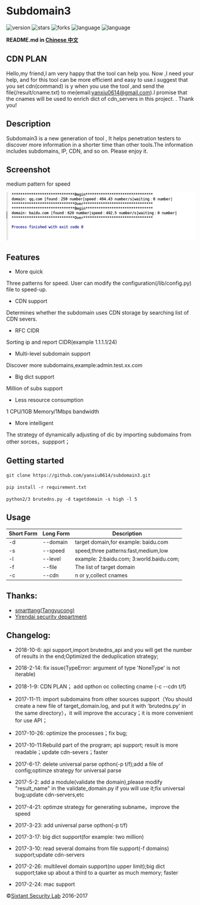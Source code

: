 # Subdomain3

![version](https://img.shields.io/badge/version-2.1-green.svg) ![stars](https://img.shields.io/github/stars/yanxiu0614/subdomain3.svg) ![forks](https://img.shields.io/github/forks/yanxiu0614/subdomain3.svg)  ![language](https://img.shields.io/badge/language-python2%2B-green.svg) ![language](https://img.shields.io/badge/language-python3%2B-green.svg)

**README.md in [Chinese 中文](https://github.com/yanxiu0614/subdomain3/blob/master/README_ZH.md)**

## CDN PLAN
Hello,my friend,I am very happy that the tool can help you. Now ,I need your help, and for this tool can be more efficient and easy to use.I suggest that you set cdn(command) is y when you use the tool ,and send the file(/result/cname.txt) to me(email:yanxiu0614@gmail.com).I promise that the cnames will be used to enrich dict of cdn_servers in this project. . Thank you!


## Description
Subdomain3 is a new generation of tool , It helps penetration testers to discover more information  in a shorter time than other tools.The  information includes subdomains, IP, CDN, and so on. Please enjoy it.

## Screenshot
medium pattern for speed

![](screenshot.png)

## Features

* More quick

Three patterns for speed. User can modify the configuration(/lib/config.py) file to speed-up.
* CDN support

Determines whether the subdomain  uses CDN storage by searching list of CDN severs.
* RFC CIDR

Sorting ip and report CIDR(example 1.1.1.1/24)
* Multi-level subdomain support

Discover more subdomains,example:admin.test.xx.com
* Big dict support

Million of subs support
* Less resource consumption

1 CPU/1GB Memory/1Mbps bandwidth
* More intelligent

The strategy of dynamically adjusting of dic by importing subdomains from other sorces，suppport；


## Getting started

```
git clone https://github.com/yanxiu0614/subdomain3.git

pip install -r requirement.txt

python2/3 brutedns.py -d tagetdomain -s high -l 5
```
## Usage

Short Form    | Long Form     | Description
------------- | ------------- |-------------
-d            | --domain      | target domain,for example: baidu.com
-s            | --speed       | speed,three patterns:fast,medium,low
-l            | --level       | example: 2:baidu.com; 3:world.baidu.com;
-f            | --file        | The list of target domain
-c            | --cdn         | n or y,collect cnames

## Thanks:

- <a href="https://github.com/smarttang" target="view_window">smarttang(Tangyucong)</a>
- <a href="https://security.yirendai.com/" target="view_window">Yirendai security department</a>


## Changelog:

- 2018-10-6: api support,import brutedns_api and you will get the number of results in the end;Optimized the deduplication strategy;

- 2018-2-14: fix issue(TypeError: argument of type 'NoneType' is not iterable)

- 2018-1-9: CDN PLAN； add opthon oc collecting cname (-c --cdn  t/f)

- 2017-11-11: import subdomains from other sources support（You should create a new file of target_domain.log, and put it with 'brutedns.py' in the same directory），it will improve the accuracy；it is more convenient for use API；

- 2017-10-26: optimize the  processes；fix bug;

- 2017-10-11:Rebuild part of the program; api support; result is more readable；update cdn-severs；faster

- 2017-6-17: delete universal parse opthon(-p t/f);add a file of config;optimze strategy for universal parse

- 2017-5-2: add a module(validate the domain),please modify "result_name" in the validate_domain.py if you will use it;fix universal bug;update cdn-servers,etc

- 2017-4-21: optimze strategy for generating subname，improve the speed

- 2017-3-23: add universal parse opthon(-p t/f)

- 2017-3-17: big dict support(for example: two million)

- 2017-3-10: read several domains from file support(-f domains) support;update cdn-servers

- 2017-2-26: multilevel domain support(no upper limit);big dict support;take up about a third to a quarter as much memory; faster

- 2017-2-24: mac support




&copy;<a href="https://github.com/sixtant" target="_blank">Sixtant Security Lab</a> 2016-2017
